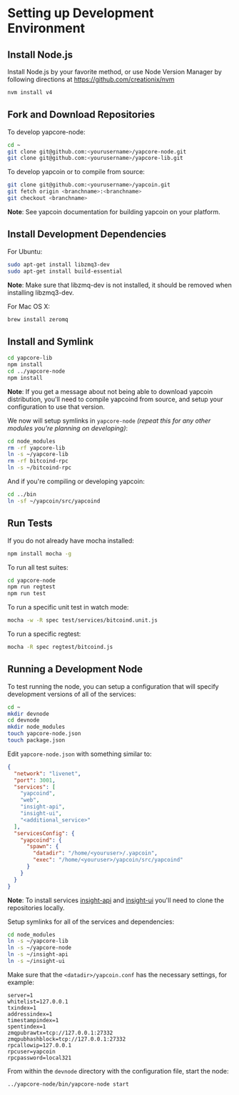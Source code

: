 # Setting up Development Environment

## Install Node.js

Install Node.js by your favorite method, or use Node Version Manager by following directions at https://github.com/creationix/nvm

```bash
nvm install v4
```

## Fork and Download Repositories

To develop yapcore-node:

```bash
cd ~
git clone git@github.com:<yourusername>/yapcore-node.git
git clone git@github.com:<yourusername>/yapcore-lib.git
```

To develop yapcoin or to compile from source:

```bash
git clone git@github.com:<yourusername>/yapcoin.git
git fetch origin <branchname>:<branchname>
git checkout <branchname>
```
**Note**: See yapcoin documentation for building yapcoin on your platform.


## Install Development Dependencies

For Ubuntu:
```bash
sudo apt-get install libzmq3-dev
sudo apt-get install build-essential
```
**Note**: Make sure that libzmq-dev is not installed, it should be removed when installing libzmq3-dev.


For Mac OS X:
```bash
brew install zeromq
```

## Install and Symlink

```bash
cd yapcore-lib
npm install
cd ../yapcore-node
npm install
```
**Note**: If you get a message about not being able to download yapcoin distribution, you'll need to compile yapcoind from source, and setup your configuration to use that version.


We now will setup symlinks in `yapcore-node` *(repeat this for any other modules you're planning on developing)*:
```bash
cd node_modules
rm -rf yapcore-lib
ln -s ~/yapcore-lib
rm -rf bitcoind-rpc
ln -s ~/bitcoind-rpc
```

And if you're compiling or developing yapcoin:
```bash
cd ../bin
ln -sf ~/yapcoin/src/yapcoind
```

## Run Tests

If you do not already have mocha installed:
```bash
npm install mocha -g
```

To run all test suites:
```bash
cd yapcore-node
npm run regtest
npm run test
```

To run a specific unit test in watch mode:
```bash
mocha -w -R spec test/services/bitcoind.unit.js
```

To run a specific regtest:
```bash
mocha -R spec regtest/bitcoind.js
```

## Running a Development Node

To test running the node, you can setup a configuration that will specify development versions of all of the services:

```bash
cd ~
mkdir devnode
cd devnode
mkdir node_modules
touch yapcore-node.json
touch package.json
```

Edit `yapcore-node.json` with something similar to:
```json
{
  "network": "livenet",
  "port": 3001,
  "services": [
    "yapcoind",
    "web",
    "insight-api",
    "insight-ui",
    "<additional_service>"
  ],
  "servicesConfig": {
    "yapcoind": {
      "spawn": {
        "datadir": "/home/<youruser>/.yapcoin",
        "exec": "/home/<youruser>/yapcoin/src/yapcoind"
      }
    }
  }
}
```

**Note**: To install services [insight-api](https://github.com/bitpay/insight-api) and [insight-ui](https://github.com/bitpay/insight-ui) you'll need to clone the repositories locally.

Setup symlinks for all of the services and dependencies:

```bash
cd node_modules
ln -s ~/yapcore-lib
ln -s ~/yapcore-node
ln -s ~/insight-api
ln -s ~/insight-ui
```

Make sure that the `<datadir>/yapcoin.conf` has the necessary settings, for example:
```
server=1
whitelist=127.0.0.1
txindex=1
addressindex=1
timestampindex=1
spentindex=1
zmqpubrawtx=tcp://127.0.0.1:27332
zmqpubhashblock=tcp://127.0.0.1:27332
rpcallowip=127.0.0.1
rpcuser=yapcoin
rpcpassword=local321
```

From within the `devnode` directory with the configuration file, start the node:
```bash
../yapcore-node/bin/yapcore-node start
```